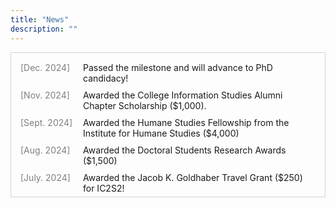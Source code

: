 ```yaml
---
title: "News"
description: ""
---
```


<style>
.news-container {
    max-height: 200px;  
    overflow-y: auto;
    border: 0.5px solid lightgray; 
    padding: 15px;
}
.news-item {
    display: flex;
    margin-bottom: 10px;
}
.news-date {
    width: 100px;
    flex-shrink: 0;
    color: gray;
}
.news-content {
    flex-grow: 1;
}
</style>

<div class="news-container">
    <div class="news-item">
        <div class="news-date">[Dec. 2024]</div>
        <div class="news-content"> Passed the milestone and will advance to PhD candidacy! </div>
    </div>
    <div class="news-item">
        <div class="news-date">[Nov. 2024]</div>
        <div class="news-content"> Awarded the College Information Studies Alumni Chapter Scholarship ($1,000). </div>
    </div>
    <div class="news-item">
        <div class="news-date">[Sept. 2024]</div>
        <div class="news-content"> Awarded the Humane Studies Fellowship from the Institute for Humane Studies ($4,000) </div>
    </div>
    <div class="news-item">
        <div class="news-date">[Aug. 2024]</div>
        <div class="news-content"> Awarded the Doctoral Students Research Awards ($1,500) </div>
    </div>
    <div class="news-item">
        <div class="news-date">[July. 2024]</div>
        <div class="news-content"> Awarded the Jacob K. Goldhaber Travel Grant ($250) for IC2S2!</div>
    </div>
    <div class="news-item">
        <div class="news-date">[June. 2024]</div>
        <div class="news-content"> Had fun participating in <a href="https://sites.google.com/view/netsci-course/home?authuser=0">A Short First Course in Network Science</a></div>
    </div>
    <div class="news-item">
        <div class="news-date">[May. 2024]</div>
        <div class="news-content">🥳 Our team was selected as one of nine finalists of the <a href="https://rankingchallenge.substack.com/p/announcing-the-finalists-of-the-prosocial">Prosocial Ranking Challenge</a>, a worldwide crowdsourcing challenge organized by the Center for Human-Compatible AI at UC Berkeley!</div>
    </div>
    <div class="news-item">
        <div class="news-date">[April. 2024]</div>
        <div class="news-content"> Accepted a poster presentation for <a href="https://ic2s2-2024.org/">IC2S2 2024</a>!</div>
    </div>
    <div class="news-item">
        <div class="news-date">[April. 2024]</div>
        <div class="news-content"> Served as a Program Committee member for the International Workshop on Cyber Social Threats <a href="https://cy-soc.github.io/2024/">(CySoc 2024)</a> at the 2024 International Conference on Web and Social Media <a href="https://www.icwsm.org/2024/index.html/index.html">(ICWSM)</a>.</div>
    </div>
    <div class="news-item">
        <div class="news-date">[April. 2024]</div>
        <div class="news-content"> Became an affiliated PhD student at the Institute for Trustworthy AI in Law and Society <a href="https://www.trails.umd.edu/">(TRAILS)</a>.</div>
    </div>
    <div class="news-item">
        <div class="news-date">[Mar. 2024]</div>
        <div class="news-content"> Reviewed a paper (Behaviour & Information Technology).</div>
    </div>
    <div class="news-item">
        <div class="news-date">[Feb. 2024]</div>
        <div class="news-content"> Reviewed ICWSM 2024 papers.</div>
    </div>
    <div class="news-item">
        <div class="news-date">[May. 2023]</div>
        <div class="news-content">🥳 I am thrilled to have received the Dean's Fellowship during my first year of doctoral studies at UMD!</div>
    </div>
</div>